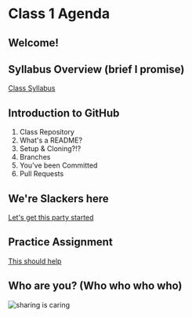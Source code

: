 # Class 1 Agenda

## Welcome!

## Syllabus Overview (brief I promise)
[Class Syllabus](https://docs.google.com/document/d/1z5Gq9Cn6L1-l7E7Z27VJYSA5TyQI8ArCENu9nolOO6U/edit?usp=sharing)

## Introduction to GitHub
1. Class Repository
2. What's a README?
3. Setup & Cloning?!?
4. Branches
5. You've been Committed
6. Pull Requests

## We're Slackers here
[Let's get this party started](https://opim3224.slack.com)

## Practice Assignment
[This should help](https://www.markdownguide.org/cheat-sheet/)

## Who are you? (Who who who who)
![sharing is caring](https://media.giphy.com/media/HouaI4pOOIXq8/200.gif)
